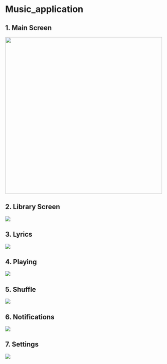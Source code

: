 # Music_application

## 1. Main Screen
<img src = "https://github.com/Prathamesh0606/Music_application/blob/master/pics/Main_Screen.png" align = "center" wdith="500" height="500">

## 2. Library Screen
<img src = "https://github.com/Prathamesh0606/Music_application/blob/master/pics/Library_Screen_Edited.png" align = "center">

## 3. Lyrics
<img src = "https://github.com/Prathamesh0606/Music_application/blob/master/pics/Main_Screen_Lyrics.png" align = "center">

## 4. Playing
<img src = "https://github.com/Prathamesh0606/Music_application/blob/master/pics/Main_Screen_Playing.png" align = "center">

## 5. Shuffle
<img src = "https://github.com/Prathamesh0606/Music_application/blob/master/pics/Main_Screen_Shuffle.png" align = "center">

## 6. Notifications
<img src = "https://github.com/Prathamesh0606/Music_application/blob/master/pics/Notifications.png" align = "center">

## 7. Settings
<img src = "https://github.com/Prathamesh0606/Music_application/blob/master/pics/Settings_Edited.png" align = "center">
